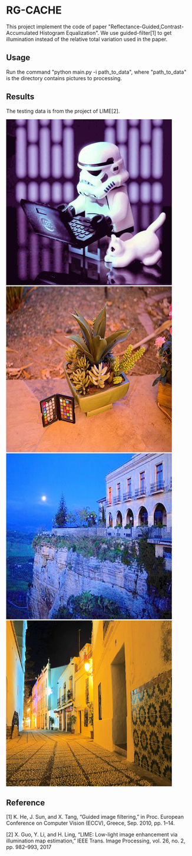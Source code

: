 # RG-CACHE

This project implement the code of paper "Reflectance-Guided,Contrast-Accumulated Histogram Equalization". We use guided-filter[1] to get illumination instead of the relative total variation used in the paper.

## Usage

Run the command "python main.py -i path_to_data", where "path_to_data" is the directory contains pictures to processing.

## Results

The testing data is from the project of LIME[2].

<img src="https://github.com/DavidQiuChao/RG-CACHE/blob/main/7.jpg" width = "450" height = "450" alt="pic1"/>
<img src="https://github.com/DavidQiuChao/RG-CACHE/blob/main/3.jpg" width = "450" height = "450" alt="pic2"/>
<img src="https://github.com/DavidQiuChao/RG-CACHE/blob/main/2.jpg" width = "450" height = "450" alt="pic3"/>
<img src="https://github.com/DavidQiuChao/RG-CACHE/blob/main/5.jpg" width = "450" height = "450" alt="pic4"/>    






## Reference

[1] K. He, J. Sun, and X. Tang, “Guided image filtering,” in Proc. European Conference on Computer Vision (ECCV), Greece, Sep. 2010, pp. 1–14.

[2] X. Guo, Y. Li, and H. Ling, “LIME: Low-light image enhancement via illumination map estimation,” IEEE Trans. Image Processing, vol. 26, no. 2, pp. 982–993, 2017
